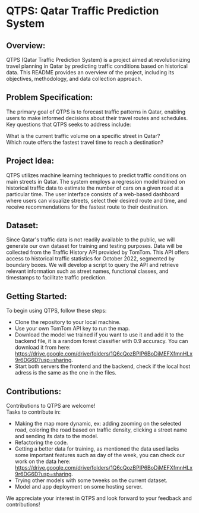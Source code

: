 # QTPS: Qatar Traffic Prediction System
## Overview:
QTPS (Qatar Traffic Prediction System) is a project aimed at revolutionizing travel planning in Qatar by predicting traffic conditions based on historical data. This README provides an overview of the project, including its objectives, methodology, and data collection approach.

## Problem Specification:
The primary goal of QTPS is to forecast traffic patterns in Qatar, enabling users to make informed decisions about their travel routes and schedules. Key questions that QTPS seeks to address include:

What is the current traffic volume on a specific street in Qatar?\
Which route offers the fastest travel time to reach a destination?
## Project Idea:
QTPS utilizes machine learning techniques to predict traffic conditions on main streets in Qatar. The system employs a regression model trained on historical traffic data to estimate the number of cars on a given road at a particular time. The user interface consists of a web-based dashboard where users can visualize streets, select their desired route and time, and receive recommendations for the fastest route to their destination.

## Dataset:
Since Qatar's traffic data is not readily available to the public, we will generate our own dataset for training and testing purposes. Data will be collected from the Traffic History API provided by TomTom. This API offers access to historical traffic statistics for October 2022, segmented by boundary boxes. We will develop a script to query the API and retrieve relevant information such as street names, functional classes, and timestamps to facilitate traffic prediction.

## Getting Started:
To begin using QTPS, follow these steps:

- Clone the repository to your local machine.
- Use your own TomTom API key to run the map.
- Download the model we trained if you want to use it and add it to the backend file, it is a random forest classifier with 0.9 accuracy. You can download it from here: https://drive.google.com/drive/folders/1Q6cQozBPIP6BoDiMEFXfmnHLx9r6DG6D?usp=sharing.
- Start both servers the frontend and the backend, check if the local host adress is the same as the one in the files.
## Contributions:
Contributions to QTPS are welcome!\
Tasks to contribute in:
- Making the map more dynamic, ex: adding zooming on the selected road, coloring the road based on traffic density, clicking a street name and sending its data to the model.
- Refactoring the code.
- Getting a better data for training, as mentioned the data used lacks some important features such as day of the week, you can check our work on the data here: https://drive.google.com/drive/folders/1Q6cQozBPIP6BoDiMEFXfmnHLx9r6DG6D?usp=sharing.
- Trying other models with some tweeks on the current dataset.
- Model and app deployment on some hosting server.

We appreciate your interest in QTPS and look forward to your feedback and contributions!

